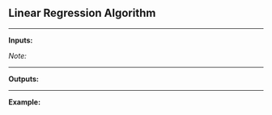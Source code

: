 Linear Regression Algorithm
------

___________

**Inputs:**

*Note:*
___________

**Outputs:**
___________

**Example:** 
